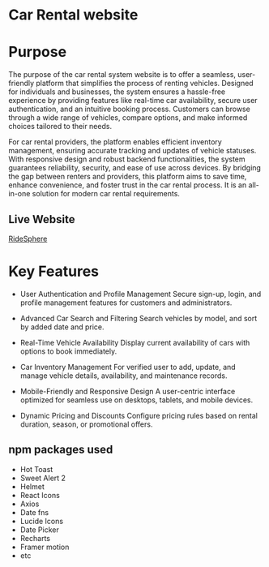 # Car Rental website

# Purpose
The purpose of the car rental system website is to offer a seamless, user-friendly platform that simplifies the process of renting vehicles. Designed for individuals and businesses, the system ensures a hassle-free experience by providing features like real-time car availability, secure user authentication, and an intuitive booking process. Customers can browse through a wide range of vehicles, compare options, and make informed choices tailored to their needs.

For car rental providers, the platform enables efficient inventory management, ensuring accurate tracking and updates of vehicle statuses. With responsive design and robust backend functionalities, the system guarantees reliability, security, and ease of use across devices. By bridging the gap between renters and providers, this platform aims to save time, enhance convenience, and foster trust in the car rental process. It is an all-in-one solution for modern car rental requirements.

## Live Website 
[RideSphere](https://ridesphere-303e8.web.app)


# Key Features

- User Authentication and Profile Management
Secure sign-up, login, and profile management features for customers and administrators.

- Advanced Car Search and Filtering
Search vehicles by model, and sort by added date and price.

- Real-Time Vehicle Availability
Display current availability of cars with options to book immediately.

- Car Inventory Management
For verified user to add, update, and manage vehicle details, availability, and maintenance records.

- Mobile-Friendly and Responsive Design
A user-centric interface optimized for seamless use on desktops, tablets, and mobile devices.

- Dynamic Pricing and Discounts
Configure pricing rules based on rental duration, season, or promotional offers.





## npm packages used

- Hot Toast
- Sweet Alert 2
- Helmet
- React Icons
- Axios
- Date fns
- Lucide Icons
- Date Picker
- Recharts
- Framer motion
- etc

